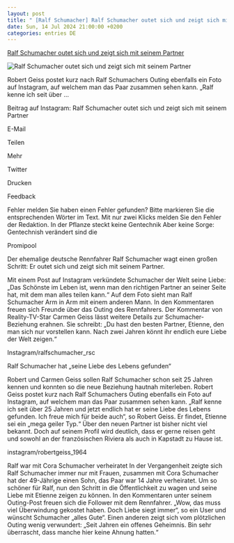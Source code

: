 ```yaml
---
layout: post
title: " [Ralf Schumacher] Ralf Schumacher outet sich und zeigt sich mit seinem Partner"
date: Sun, 14 Jul 2024 21:00:00 +0200
categories: entries DE
---
```

[Ralf Schumacher outet sich und zeigt sich mit seinem Partner](https://www.focus.de/kultur/stars/ralf-schumacher-outet-sich-richtigen-partner-an-seiner-seite_id_260137092.html)

![Ralf Schumacher outet sich und zeigt sich mit seinem Partner](https://p6.focus.de/img/fotos/id_260137102/design-ohne-titel-11-.png?im=Crop%3D%280%2C23%2C1024%2C512%29%3BResize%3D%281200%2C627%29&impolicy=perceptual&quality=mediumHigh&hash=9621e0722aad5754473b910d66524c48b07181a50113c9a9dc58a5b9a984485c)

Robert Geiss postet kurz nach Ralf Schumachers Outing ebenfalls ein Foto auf Instagram, auf welchem man das Paar zusammen sehen kann. „Ralf kenne ich seit über ...

Beitrag auf Instagram: Ralf Schumacher outet sich und zeigt sich mit seinem Partner

E-Mail

Teilen

Mehr

Twitter

Drucken

Feedback

Fehler melden Sie haben einen Fehler gefunden? Bitte markieren Sie die entsprechenden Wörter im Text. Mit nur zwei Klicks melden Sie den Fehler der Redaktion. In der Pflanze steckt keine Gentechnik Aber keine Sorge: Gentechnish verändert sind die

Promipool

Der ehemalige deutsche Rennfahrer Ralf Schumacher wagt einen großen Schritt: Er outet sich und zeigt sich mit seinem Partner.

Mit einem Post auf Instagram verkündete Schumacher der Welt seine Liebe: „Das Schönste im Leben ist, wenn man den richtigen Partner an seiner Seite hat, mit dem man alles teilen kann.“ Auf dem Foto sieht man Ralf Schumacher Arm in Arm mit einem anderen Mann. In den Kommentaren freuen sich Freunde über das Outing des Rennfahrers. Der Kommentar von Reality-TV-Star Carmen Geiss lässt weitere Details zur Schumacher-Beziehung erahnen. Sie schreibt: „Du hast den besten Partner, Etienne, den man sich nur vorstellen kann. Nach zwei Jahren könnt ihr endlich eure Liebe der Welt zeigen.“

Instagram/ralfschumacher_rsc



Ralf Schumacher hat „seine Liebe des Lebens gefunden“

Robert und Carmen Geiss sollen Ralf Schumacher schon seit 25 Jahren kennen und konnten so die neue Beziehung hautnah miterleben. Robert Geiss postet kurz nach Ralf Schumachers Outing ebenfalls ein Foto auf Instagram, auf welchem man das Paar zusammen sehen kann. „Ralf kenne ich seit über 25 Jahren und jetzt endlich hat er seine Liebe des Lebens gefunden. Ich freue mich für beide auch“, so Robert Geiss. Er findet, Etienne sei ein „mega geiler Typ.“ Über den neuen Partner ist bisher nicht viel bekannt. Doch auf seinem Profil wird deutlich, dass er gerne reisen geht und sowohl an der französischen Riviera als auch in Kapstadt zu Hause ist.



instagram/robertgeiss_1964

Ralf war mit Cora Schumacher verheiratet In der Vergangenheit zeigte sich Ralf Schumacher immer nur mit Frauen, zusammen mit Cora Schumacher hat der 49-Jährige einen Sohn, das Paar war 14 Jahre verheiratet. Um so schöner für Ralf, nun den Schritt in die Öffentlichkeit zu wagen und seine Liebe mit Etienne zeigen zu können. In den Kommentaren unter seinem Outing-Post freuen sich die Follower mit dem Rennfahrer. „Wow, das muss viel Überwindung gekostet haben. Doch Liebe siegt immer“, so ein User und wünscht Schumacher „alles Gute“. Einen anderen zeigt sich vom plötzlichen Outing wenig verwundert: „Seit Jahren ein offenes Geheimnis. Bin sehr überrascht, dass manche hier keine Ahnung hatten.“

